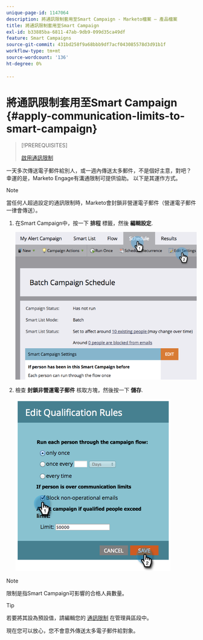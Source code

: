 ```yaml
---
unique-page-id: 1147064
description: 將通訊限制套用至Smart Campaign - Marketo檔案 — 產品檔案
title: 將通訊限制套用至Smart Campaign
exl-id: b33885ba-6811-47ab-9db9-099d35ca49df
feature: Smart Campaigns
source-git-commit: 431bd258f9a68bbb9df7acf043085578d3d91b1f
workflow-type: tm+mt
source-wordcount: '136'
ht-degree: 0%

---
```


# 將通訊限制套用至Smart Campaign {#apply-communication-limits-to-smart-campaign}

>[!PREREQUISITES]
>
>[啟用通訊限制](/help/marketo/product-docs/administration/email-setup/enable-communication-limits.md)

一天多次傳送電子郵件給別人，或一週內傳送太多郵件，不是個好主意，對吧？ 幸運的是，Marketo Engage有溝通限制可提供協助。 以下是其運作方式。

>[!NOTE]
>
>當任何人超過設定的通訊限制時，Marketo會封鎖非營運電子郵件（營運電子郵件一律會傳送）。

1. 在Smart Campaign中，按一下 **排程** 標籤，然後 **編輯設定**.

   ![](assets/apply-communication-limits-to-smart-campaign-1.png)

1. 檢查 **封鎖非營運電子郵件** 核取方塊，然後按一下 **儲存**.

   ![](assets/apply-communication-limits-to-smart-campaign-2.png)

>[!NOTE]
>
>限制是指Smart Campaign可影響的合格人員數量。

>[!TIP]
>
>若要將其設為預設值，請編輯您的  [通訊限制](/help/marketo/product-docs/administration/email-setup/enable-communication-limits.md) 在管理員區段中。

現在您可以放心，您不會意外傳送太多電子郵件給對象。
